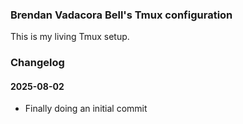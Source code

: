 ### Brendan Vadacora Bell's Tmux configuration

This is my living Tmux setup.

### Changelog

#### 2025-08-02

- Finally doing an initial commit
